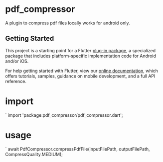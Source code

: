 # pdf_compressor

A plugin to compress pdf files locally works for android only.

## Getting Started

This project is a starting point for a Flutter
[plug-in package](https://flutter.dev/developing-packages/),
a specialized package that includes platform-specific implementation code for
Android and/or iOS.

For help getting started with Flutter, view our
[online documentation](https://flutter.dev/docs), which offers tutorials,
samples, guidance on mobile development, and a full API reference.

# import 
 ` import 'package:pdf_compressor/pdf_compressor.dart';

# usage
 ` await PdfCompressor.compressPdfFile(inputFilePath, outputFilePath, CompressQuality.MEDIUM);   
